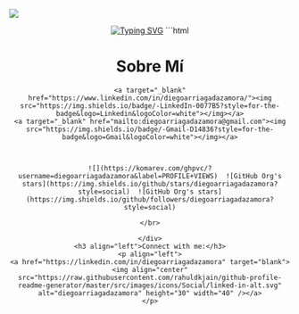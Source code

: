 [![](https://visitcount.itsvg.in/api?id=diegoarriagadazamora&label=Profile%20Views&pretty=true)](https://visitcount.itsvg.in)
<div align="center">
<a href="https://git.io/typing-svg"><img src="https://readme-typing-svg.herokuapp.com?font=Ubuntu&size=50&duration=2000&pause=1500&color=blue&multiline=false&width=660&height=120&lines=Hola+👋+soy+Diego+Arriagada;+🔭+estoy aprendiendo+Java+BackEnd+;+en+⭕+Oracle+|+Alura+Latam+;" alt="Typing SVG" /></a>
```html
<meta charset="UTF-8">

<h1>Sobre Mí</h1>

<script>

  function sobreMi(Me) {
    document.write(Me);
  }
  sobreMi(
    "¡Hola! Soy Diego Arriagada, un aficionado por la tecnología y la programación web. Actualmente soy ganador de una beca
  de estudios G5 de ONE en Alura Latam + Oracle para la cursada de programación BackEnd Java, donde aprenderé soft skills,
  lógica de programación [en JavaScript], básico de FrontEnd y BackEnd para posteriormente elegir un solo camino que será
  BackEnd Java; Programación Web FrontEnd React, anteriormente he términado un Diplomado en diseño y programación web
  impartido por AIEP y Sense en la cual aprendí lo básico de Html5, Css3, Javascript y Wordpress, y esto no termina ahí,
  porque me encanta seguir aprendiendo más cosas y seguir profundizando en la materia, le invito a ver mis proyectos tanto
  de practicas en clases como futuros proyectos profesional, y dejar su feedback para mejorar, muchas gracias");

</script>
  
```
<a target="_blank" href="https://www.linkedin.com/in/diegoarriagadazamora/"><img src="https://img.shields.io/badge/-LinkedIn-0077B5?style=for-the-badge&logo=Linkedin&logoColor=white"></img></a>
<a target="_blank" href="mailto:diegoarriagadazamora@gmail.com"><img src="https://img.shields.io/badge/-Gmail-D14836?style=for-the-badge&logo=Gmail&logoColor=white"></img></a>



![](https://komarev.com/ghpvc/?username=diegoarriagadazamora&label=PROFILE+VIEWS)  ![GitHub Org's stars](https://img.shields.io/github/stars/diegoarriagadazamora?style=social)  ![GitHub Org's stars](https://img.shields.io/github/followers/diegoarriagadazamora?style=social)

</br>

</div>
<h3 align="left">Connect with me:</h3>
<p align="left">
<a href="https://linkedin.com/in/diegoarriagadazamora" target="blank"><img align="center" src="https://raw.githubusercontent.com/rahuldkjain/github-profile-readme-generator/master/src/images/icons/Social/linked-in-alt.svg" alt="diegoarriagadazamora" height="30" width="40" /></a>
</p>

